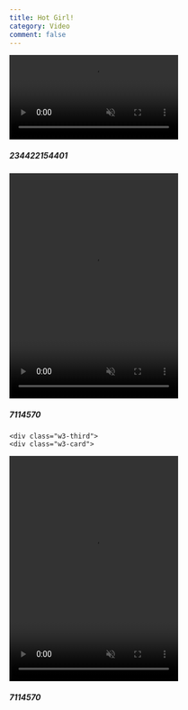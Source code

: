 ```yaml
---
title: Hot Girl!
category: Video
comment: false
---
```


<div class="w3-row-padding w3-margin-top">
    <div class="w3-card">
<video width="300" preload="none" autoplay="" muted="" loop="" playsinline="" webkit-playsinline="">
  <source src="//cloud.video.alibaba.com/play/u/2153292369/p/1/e/6/t/1/d/hd/234422154401.mp4"></video>
      <div class="w3-container">
        <h5>234422154401</h5>
      </div>
    </div>
  </div>

  <div class="w3-third">
    <div class="w3-card">
<video height="400" width="300" preload="none" autoplay="" muted="" loop="" playsinline="" webkit-playsinline="">
  <source src="{{site.url}}{{site.baseurl}}/src/assets/img/pexels-anthony-shkraba-7114570.mp4"></video>
      <div class="w3-container">
        <h5>7114570</h5>
      </div>
    </div>
  </div>
  
    <div class="w3-third">
    <div class="w3-card">
<video height="400" width="300" preload="none" autoplay="" muted="" loop="" playsinline="" webkit-playsinline="">
  <source src="{{site.url}}{{site.baseurl}}/src/assets/img/h264.mp4"></video>
      <div class="w3-container">
        <h5>7114570</h5>
      </div>
    </div>
  </div>
